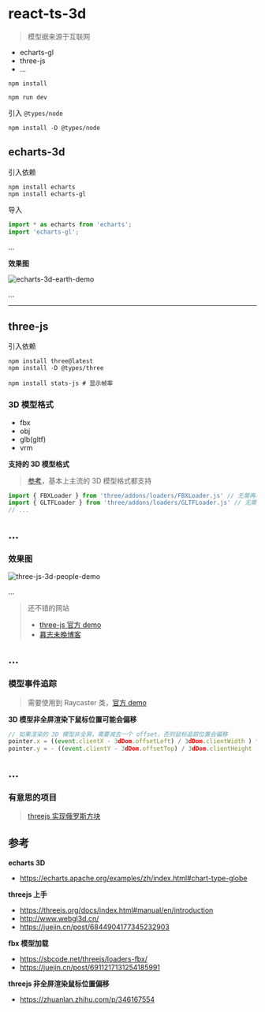 # react-ts-3d

> 模型据来源于互联网

* echarts-gl
* three-js
* ...

```shell
npm install

npm run dev
```

引入 `@types/node`

```shell
npm install -D @types/node
```

## echarts-3d

引入依赖

```shell
npm install echarts
npm install echarts-gl
```

导入

```ts
import * as echarts from 'echarts';
import 'echarts-gl';
```

…

**效果图**

![echarts-3d-earth-demo](./assets/echarts-3d-earth-demo.gif)

…

---

## three-js

引入依赖

```shell
npm install three@latest
npm install -D @types/three

npm install stats-js # 显示帧率
```

### 3D 模型格式

* fbx
* obj
*  glb(gltf)
* vrm

**支持的 3D 模型格式**

> [参考](https://github.com/mrdoob/three.js/tree/dev/examples/jsm/loaders)，基本上主流的 3D 模型格式都支持

```typescript
import { FBXLoader } from 'three/addons/loaders/FBXLoader.js' // 无需再次安装依赖，three-js 自带 fbx 格式模型
import { GLTFLoader } from 'three/addons/loaders/GLTFLoader.js' // 无需再次安装依赖，three-js 自带
// ...
```

…
---

### 效果图

![three-js-3d-people-demo](./assets/three-js-3d-people-demo.gif)

…

> 还不错的网站
>
> * [three-js 官方 demo](https://threejs.org/examples/)
> * [暮志未晚博客](https://www.wjceo.com/blog/threejs/)

...
---
### 模型事件追踪

> 需要使用到 Raycaster 类，[官方 demo](https://threejs.org/docs/?q=ray#api/zh/core/Raycaster)

**3D 模型非全屏渲染下鼠标位置可能会偏移**

```typescript
// 如果渲染的 3D 模型非全屏，需要减去一个 offset，否则鼠标追踪位置会偏移
pointer.x = ((event.clientX - 3dDom.offsetLeft) / 3dDom.clientWidth ) * 2 - 1;
pointer.y = - ((event.clientY - 3dDom.offsetTop) / 3dDom.clientHeight ) * 2 + 1;
```
...
---

### 有意思的项目

> [threejs 实现俄罗斯方块](https://github.com/RylanBot/threejs-tetris-react/tree/main)

## 参考

**echarts 3D**
* https://echarts.apache.org/examples/zh/index.html#chart-type-globe

**threejs 上手**
* https://threejs.org/docs/index.html#manual/en/introduction
* http://www.webgl3d.cn/
* https://juejin.cn/post/6844904177345232903

**fbx 模型加载**
* https://sbcode.net/threejs/loaders-fbx/
* https://juejin.cn/post/6911217131254185991

**threejs 非全屏渲染鼠标位置偏移**
* https://zhuanlan.zhihu.com/p/346167554
